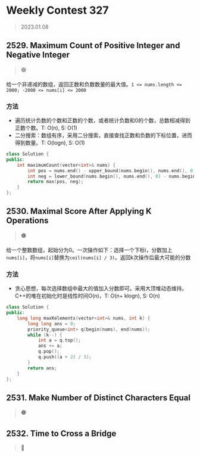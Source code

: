 # Weekly Contest 327
> 2023.01.08

## 2529. Maximum Count of Positive Integer and Negative Integer

> :green_circle:

给一个非递减的数组，返回正数和负数数量的最大值。`1 <= nums.length <= 2000; -2000 <= nums[i] <= 2000`

### 方法

- 遍历统计负数的个数和正数的个数，或者统计负数和0的个数，总数相减得到正数个数。T: O(n), S: O(1)
- 二分搜索：数组有序，采用二分搜索，直接查找正数和负数的下标位置，进而得到数量。T: O(logn), S: O(1)

```cpp
class Solution {
public:
    int maximumCount(vector<int>& nums) {
        int pos = nums.end() - upper_bound(nums.begin(), nums.end(), 0);
        int neg = lower_bound(nums.begin(), nums.end(), 0) - nums.begin();
        return max(pos, neg);
    }
};
```

## 2530. Maximal Score After Applying K Operations

> :orange_circle:

给一个整数数组，起始分为0。一次操作如下：选择一个下标i，分数加上`nums[i]`，将`nums[i]`替换为`ceil(nums[i] / 3)`。返回k次操作后最大可能的分数

### 方法

- 贪心思想，每次选择数组中最大的值加入分数即可。采用大顶堆动态维持。C++的堆在初始化时是线性时间O(n)，T: O(n+ klogn), S: O(n)

```cpp
class Solution {
public:
    long long maxKelements(vector<int>& nums, int k) {
        long long ans = 0;
        priority_queue<int> q(begin(nums), end(nums));
        while (k--) {
            int a = q.top();
            ans += a;
            q.pop();
            q.push((a + 2) / 3);
        }
        return ans;
    }
};
```

## 2531. Make Number of Distinct Characters Equal

> :orange_circle:

## 2532. Time to Cross a Bridge

> :red_circle:
